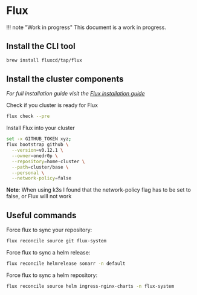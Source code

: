 # Flux

!!! note "Work in progress"
    This document is a work in progress.


## Install the CLI tool

```sh
brew install fluxcd/tap/flux
```

## Install the cluster components

_For full installation guide visit the [Flux installation guide](https://toolkit.fluxcd.io/guides/installation/)_

Check if you cluster is ready for Flux

```sh
flux check --pre
```

Install Flux into your cluster

```sh
set -x GITHUB_TOKEN xyz;
flux bootstrap github \
  --version=v0.12.1 \
  --owner=onedr0p \
  --repository=home-cluster \
  --path=cluster/base \
  --personal \
  --network-policy=false
```

**Note**: When using k3s I found that the network-policy flag has to be set to false, or Flux will not work

## Useful commands

Force flux to sync your repository:

```sh
flux reconcile source git flux-system
```

Force flux to sync a helm release:

```sh
flux reconcile helmrelease sonarr -n default
```

Force flux to sync a helm repository:

```sh
flux reconcile source helm ingress-nginx-charts -n flux-system
```
